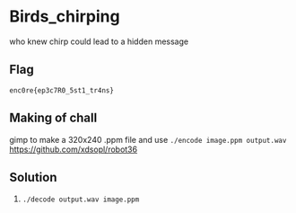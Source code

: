 # Birds_chirping
who knew chirp could lead to a hidden message
## Flag
```
enc0re{ep3c7R0_5st1_tr4ns}
```

## Making of chall
gimp to make a 320x240 .ppm file and use `./encode image.ppm output.wav` \
https://github.com/xdsopl/robot36

## Solution
1. `./decode output.wav image.ppm`
